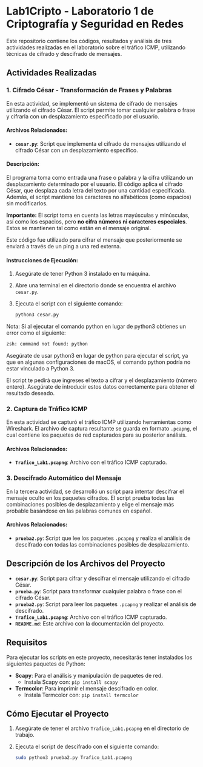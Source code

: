 # Lab1Cripto - Laboratorio 1 de Criptografía y Seguridad en Redes

Este repositorio contiene los códigos, resultados y análisis de tres actividades realizadas en el laboratorio sobre el tráfico ICMP, utilizando técnicas de cifrado y descifrado de mensajes.

## Actividades Realizadas

### 1. **Cifrado César - Transformación de Frases y Palabras**
En esta actividad, se implementó un sistema de cifrado de mensajes utilizando el cifrado César. El script permite tomar cualquier palabra o frase y cifrarla con un desplazamiento especificado por el usuario.

#### Archivos Relacionados:
- **`cesar.py`**: Script que implementa el cifrado de mensajes utilizando el cifrado César con un desplazamiento específico.

#### Descripción:
El programa toma como entrada una frase o palabra y la cifra utilizando un desplazamiento determinado por el usuario. El código aplica el cifrado César, que desplaza cada letra del texto por una cantidad especificada. Además, el script mantiene los caracteres no alfabéticos (como espacios) sin modificarlos. 

**Importante:** El script toma en cuenta las letras mayúsculas y minúsculas, así como los espacios, pero **no cifra números ni caracteres especiales**. Estos se mantienen tal como están en el mensaje original.

Este código fue utilizado para cifrar el mensaje que posteriormente se enviará a través de un ping a una red externa.

#### Instrucciones de Ejecución:
1. Asegúrate de tener Python 3 instalado en tu máquina.
2. Abre una terminal en el directorio donde se encuentra el archivo `cesar.py`.
3. Ejecuta el script con el siguiente comando:
   
   ```bash
   python3 cesar.py
   
Nota: Si al ejecutar el comando python en lugar de python3 obtienes un error como el siguiente:

```bash
zsh: command not found: python
```
Asegúrate de usar python3 en lugar de python para ejecutar el script, ya que en algunas configuraciones de macOS, el comando python podría no estar vinculado a Python 3.

El script te pedirá que ingreses el texto a cifrar y el desplazamiento (número entero). Asegúrate de introducir estos datos correctamente para obtener el resultado deseado.


### 2. **Captura de Tráfico ICMP**
En esta actividad se capturó el tráfico ICMP utilizando herramientas como Wireshark. El archivo de captura resultante se guarda en formato `.pcapng`, el cual contiene los paquetes de red capturados para su posterior análisis.

#### Archivos Relacionados:
- **`Trafico_Lab1.pcapng`**: Archivo con el tráfico ICMP capturado.

### 3. **Descifrado Automático del Mensaje**
En la tercera actividad, se desarrolló un script para intentar descifrar el mensaje oculto en los paquetes cifrados. El script prueba todas las combinaciones posibles de desplazamiento y elige el mensaje más probable basándose en las palabras comunes en español.

#### Archivos Relacionados:
- **`prueba2.py`**: Script que lee los paquetes `.pcapng` y realiza el análisis de descifrado con todas las combinaciones posibles de desplazamiento.

## Descripción de los Archivos del Proyecto

- **`cesar.py`**: Script para cifrar y descifrar el mensaje utilizando el cifrado César.
- **`prueba.py`**: Script para transformar cualquier palabra o frase con el cifrado César.
- **`prueba2.py`**: Script para leer los paquetes `.pcapng` y realizar el análisis de descifrado.
- **`Trafico_Lab1.pcapng`**: Archivo con el tráfico ICMP capturado.
- **`README.md`**: Este archivo con la documentación del proyecto.

## Requisitos

Para ejecutar los scripts en este proyecto, necesitarás tener instalados los siguientes paquetes de Python:

- **Scapy**: Para el análisis y manipulación de paquetes de red.
  - Instala Scapy con: `pip install scapy`
- **Termcolor**: Para imprimir el mensaje descifrado en color.
  - Instala Termcolor con: `pip install termcolor`

## Cómo Ejecutar el Proyecto

1. Asegúrate de tener el archivo `Trafico_Lab1.pcapng` en el directorio de trabajo.
2. Ejecuta el script de descifrado con el siguiente comando:

   ```bash
   sudo python3 prueba2.py Trafico_Lab1.pcapng

